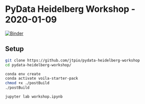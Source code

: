 # PyData Heidelberg Workshop - 2020-01-09

[![Binder](https://mybinder.org/badge_logo.svg)](https://mybinder.org/v2/gist/jtpio/pydata-heidelberg-workshop/master)

## Setup

```bash
git clone https://github.com/jtpio/pydata-heidelberg-workshop
cd pydata-heidelberg-workshop/

conda env create
conda activate voila-starter-pack
chmod +x ./postBuild
./postBuild

jupyter lab workshop.ipynb
```
